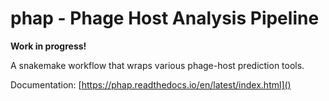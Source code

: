 # phap - Phage Host Analysis Pipeline

**Work in progress!**

A snakemake workflow that wraps various phage-host prediction tools.

Documentation: [https://phap.readthedocs.io/en/latest/index.html]()

